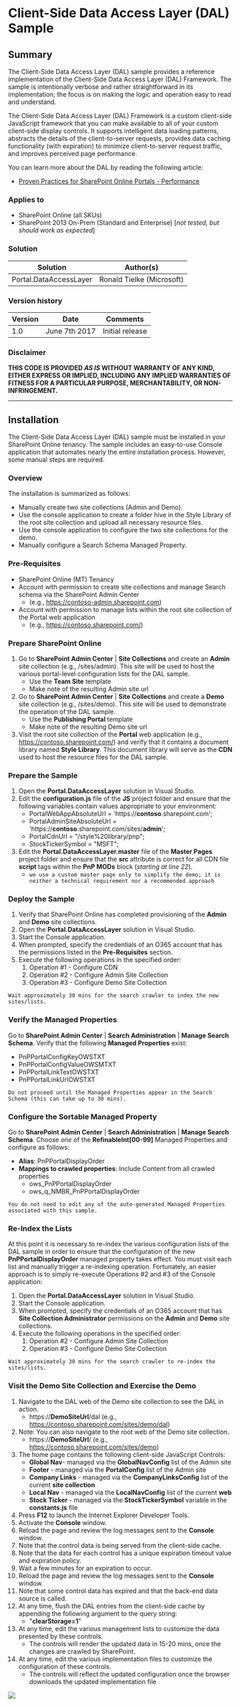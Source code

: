 # Client-Side Data Access Layer (DAL) Sample #

## Summary ##
The Client-Side Data Access Layer (DAL) sample provides a reference implementation of the Client-Side Data Access Layer (DAL) Framework. The sample is intentionally verbose and rather straightforward in its implementation; the focus is on making the logic and operation easy to read and understand. 

The Client-Side Data Access Layer (DAL) Framework is a custom client-side JavaScript framework that you can make available to all of your custom client-side display controls. It supports intelligent data loading patterns, abstracts the details of the client-to-server requests, provides data caching functionality (with expiration) to minimize client-to-server request traffic, and improves perceived page performance. 

You can learn more about the DAL by reading the following article:

- [Proven Practices for SharePoint Online Portals - Performance](https://msdn.microsoft.com/en-us/pnp_articles/portal-performance)


### Applies to ###
-  SharePoint Online (all SKUs)
-  SharePoint 2013 On-Prem (Standard and Enterprise) [*not tested, but should work as expected*]

### Solution ###
Solution | Author(s)
---------|----------
Portal.DataAccessLayer | Ronald Tielke (Microsoft)

### Version history ###
Version  | Date | Comments
---------| -----| --------
1.0  | June 7th 2017 | Initial release

### Disclaimer ###
**THIS CODE IS PROVIDED *AS IS* WITHOUT WARRANTY OF ANY KIND, EITHER EXPRESS OR IMPLIED, INCLUDING ANY IMPLIED WARRANTIES OF FITNESS FOR A PARTICULAR PURPOSE, MERCHANTABILITY, OR NON-INFRINGEMENT.**

----------
## Installation ##
The Client-Side Data Access Layer (DAL) sample must be installed in your SharePoint Online tenancy.  The sample includes an easy-to-use Console application that automates nearly the entire installation process.  However, some manual steps are required.

### Overview ###
The installation is summarized as follows:

- Manually create two site collections (Admin and Demo).
- Use the console application to create a folder hive in the Style Library of the root site collection and upload all necessary resource files.
- Use the console application to configure the two site collections for the demo.
- Manually configure a Search Schema Managed Property.

### Pre-Requisites ###
- SharePoint Online (MT) Tenancy
- Account with permission to create site collections and manage Search schema via the SharePoint Admin Center 
	- (e.g., https://contoso-admin.sharepoint.com)
- Account with permission to manage lists within the root site collection of the Portal web application 
	- (e.g., https://contoso.sharepoint.com/)

### Prepare SharePoint Online ###
1. Go to **SharePoint Admin Center** | **Site Collections** and create an **Admin** site collection (e.g., /sites/admin).  This site will be used to host the various portal-level configuration lists for the DAL sample.
	- Use the **Team Site** template
	- Make note of the resulting Admin site url
2. Go to **SharePoint Admin Center** | **Site Collections** and create a **Demo** site collection (e.g., /sites/demo). This site will be used to demonstrate the operation of the DAL sample.
	- Use the **Publishing Portal** template
	- Make note of the resulting Demo site url
3. Visit the root site collection of the **Portal** web application (e.g., https://contoso.sharepoint.com/) and verify that it contains a document library named **Style Library**. This document library will serve as the **CDN** used to host the resource files for the DAL sample.

### Prepare the Sample ###
1. Open the **Portal.DataAccessLayer** solution in Visual Studio.
2. Edit the **configuration.js** file of the **JS** project folder and ensure that the following variables contain values appropriate to your environment:
	- PortalWebAppAbsoluteUrl = 'https://**contoso**.sharepoint.com';
	- PortalAdminSiteAbsoluteUrl = 'https://**contoso**.sharepoint.com/sites/**admin**';
	- PortalCdnUrl = "/style%20library/pnp";
	- StockTickerSymbol = "MSFT";
3. Edit the **Portal.DataAccessLayer.master** file of the **Master Pages** project folder and ensure that the **src** attribute is correct for all CDN file **script** tags within the **PnP MODs** block (*starting at line 22*).
	- `we use a custom master page only to simplify the demo; it is neither a technical requirement nor a recommended approach`

### Deploy the Sample ###
1. Verify that SharePoint Online has completed provisioning of the **Admin** and **Demo** site collections.
2. Open the **Portal.DataAccessLayer** solution in Visual Studio.
3. Start the Console application.
4. When prompted, specify the credentials of an O365 account that has the permissions listed in the **Pre-Requisites** section.
5. Execute the following operations in the specified order:
	1. Operation #1 - Configure CDN
	2. Operation #2 - Configure Admin Site Collection
	3. Operation #3 - Configure Demo Site Collection

`Wait approximately 30 mins for the search crawler to index the new sites/lists.`

### Verify the Managed Properties ###
Go to **SharePoint Admin Center** | **Search Administration** | **Manage Search Schema**.  Verify that the following **Managed Properties** exist:

- PnPPortalConfigKeyOWSTXT
- PnPPortalConfigValueOWSMTXT
- PnPPortalLinkTextOWSTXT
- PnPPortalLinkUrlOWSTXT

`Do not proceed until the Managed Properties appear in the Search Schema (this can take up to 30 mins).`

### Configure the Sortable Managed Property ###
Go to **SharePoint Admin Center** | **Search Administration** | **Manage Search Schema**. Choose *one* of the **RefinableInt[00-99]** Managed Properties and configure as follows:

- **Alias**: PnPPortalDisplayOrder
- **Mappings to crawled properties**: Include Content from all crawled properties
	- ows\_PnPPortalDisplayOrder
	- ows\_q\_NMBR\_PnPPortalDisplayOrder

`You do not need to edit any of the auto-generated Managed Properties associated with this sample.`

### Re-Index the Lists ###
At this point it is necessary to re-index the various configuration lists of the DAL sample in order to ensure that the configuration of the new **PnPPortalDisplayOrder** managed property takes effect. You must visit each list and manually trigger a re-indexing operation. Fortunately, an easier approach is to simply re-execute Operations #2 and #3 of the Console application:

1. Open the **Portal.DataAccessLayer** solution in Visual Studio.
2. Start the Console application.
3. When prompted, specify the credentials of an O365 account that has **Site Collection Administrator** permissions on the **Admin** and **Demo** site collections.
4. Execute the following operations in the specified order:
	1. Operation #2 - Configure Admin Site Collection
	2. Operation #3 - Configure Demo Site Collection

`Wait approximately 30 mins for the search crawler to re-index the sites/lists.`

### Visit the Demo Site Collection and Exercise the Demo ###
1. Navigate to the DAL web of the Demo site collection to see the DAL in action.
	- https://**DemoSiteUrl**/dal (e.g., https://contoso.sharepoint.com/sites/demo/dal)
2. Note: You can also navigate to the root web of the Demo site collection.
	- https://**DemoSiteUrl**/ (e.g., https://contoso.sharepoint.com/sites/demo)
3. The home page contains the following client-side JavaScript Controls:
	- **Global Nav**- managed via the **GlobalNavConfig** list of the Admin site
	- **Footer** - managed via the **PortalConfig** list of the Admin site
	- **Company Links** - managed via the **CompanyLinksConfig** list of the current **site collection**
	- **Local Nav** - managed via the **LocalNavConfig** list of the current **web** 
	- **Stock Ticker** - managed via the **StockTickerSymbol** variable in the **constants.js** file
4. Press **F12** to launch the Internet Explorer Developer Tools.
5. Activate the **Console** window.
6. Reload the page and review the log messages sent to the **Console** window.
7. Note that the control data is being served from the client-side cache.
8. Note that the data for each control has a unique expiration timeout value and expiration policy.
9. Wait a few minutes for an expiration to occur.
10. Reload the page and review the log messages sent to the **Console** window.
11. Note that some control data has expired and that the back-end data source is called.
12. At any time, flush the DAL entries from the client-side cache by appending the following argument to the query string:
	- "**clearStorage=1**" 
13. At any time, edit the various management lists to customize the data presented by these controls. 
	- The controls will render the updated data in 15-20 mins, once the changes are crawled by SharePoint.
14. At any time, edit the various implementation files to customize the configuration of these controls. 
	- The controls will reflect the updated configuration once the browser downloads the updated implementation file

<img src="https://telemetry.sharepointpnp.com/pnp/samples/Portal.DataAccessLayer" />
